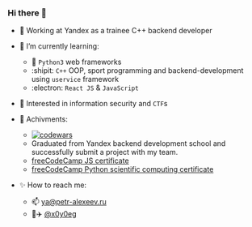 ### Hi there 👋

- :office: Working at Yandex as a trainee С++ backend developer

- :mag_right: I’m currently learning:
  - :snake: `Python3` web frameworks
  - :shipit: `C++` OOP, sport programming and backend-development using `uservice` framework
  - :electron: `React JS` & `JavaScript`

- :eyes: Interested in information security and `CTF`s

- :memo: Achivments:
  - [![codewars](https://www.codewars.com/users/x0y0eg/badges/small)](https://www.codewars.com/users/x0y0eg)
  - Graduated from Yandex backend development school and successfully submit a project with my team.
  - [freeCodeCamp JS certificate](https://www.freecodecamp.org/certification/x0y0eg/javascript-algorithms-and-data-structures)
  - [freeCodeCamp Python scientific computing certificate](https://www.freecodecamp.org/certification/x0y0eg/scientific-computing-with-python-v7)

- :sparkles: How to reach me: 
  - :mailbox: ya@petr-alexeev.ru
  - :page_facing_up::airplane: [@x0y0eg](https://t.me/x0y0eg)
  
